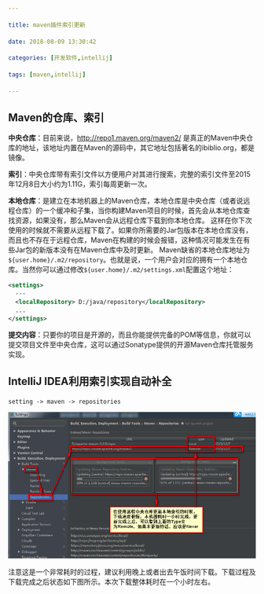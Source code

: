 ```yaml
---

title: maven插件索引更新

date: 2018-08-09 13:30:42

categories: [开发软件,intellij]

tags: [maven,intellij]

---
```


## Maven的仓库、索引

**中央仓库**：目前来说，http://repo1.maven.org/maven2/ 是真正的Maven中央仓库的地址，该地址内置在Maven的源码中，其它地址包括著名的ibiblio.org，都是镜像。

**索引**：中央仓库带有索引文件以方便用户对其进行搜索，完整的索引文件至2015年12月8日大小约为1.11G，索引每周更新一次。

**本地仓库**：是建立在本地机器上的Maven仓库，本地仓库是中央仓库（或者说远程仓库）的一个缓冲和子集，当你构建Maven项目的时候，首先会从本地仓库查找资源，如果没有，那么Maven会从远程仓库下载到你本地仓库。
这样在你下次使用的时候就不需要从远程下载了。如果你所需要的Jar包版本在本地仓库没有，而且也不存在于远程仓库，Maven在构建的时候会报错，这种情况可能发生在有些Jar包的新版本没有在Maven仓库中及时更新。
Maven缺省的本地仓库地址为`${user.home}/.m2/repository`。也就是说，一个用户会对应的拥有一个本地仓库。当然你可以通过修改`${user.home}/.m2/settings.xml`配置这个地址：

```xml
<settings>
  ···
  <localRepository> D:/java/repository</localRepository>
  ...
</settings>
```

**提交内容**：只要你的项目是开源的，而且你能提供完备的POM等信息，你就可以提交项目文件至中央仓库，这可以通过Sonatype提供的开源Maven仓库托管服务实现。


## IntelliJ IDEA利用索引实现自动补全

`setting -> maven -> repositories`

![图](maven插件索引/图.png)

注意这是一个非常耗时的过程，建议利用晚上或者出去午饭时间下载。下载过程及下载完成之后状态如下图所示。本次下载整体耗时在一个小时左右。